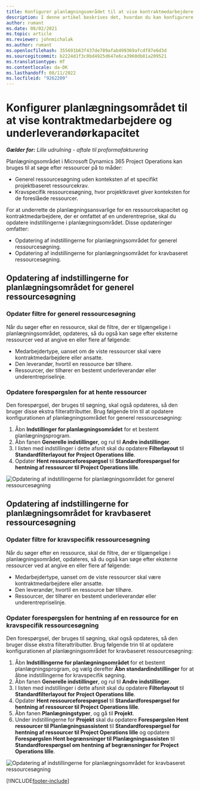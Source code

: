 ```yaml
---
title: Konfigurer planlægningsområdet til at vise kontraktmedarbejdere og underleverandørkapacitet
description: I denne artikel beskrives det, hvordan du kan konfigurere planlægningsområdet i Microsoft Dynamics 365 Project Operations til at vise ressourcekapacitet, der er omfattet af en underentreprise, når projektressourcekravene skal bemandes.
author: rumant
ms.date: 08/02/2021
ms.topic: article
ms.reviewer: johnmichalak
ms.author: rumant
ms.openlocfilehash: 355691b63f437de789afab499369afcdf87e6d3d
ms.sourcegitcommit: b2224d1f3c0bd4925d647e6ca3960db81a209521
ms.translationtype: HT
ms.contentlocale: da-DK
ms.lasthandoff: 08/11/2022
ms.locfileid: "9262209"
---
```

# <a name="configure-schedule-board-to-show-contract-workers-and-subcontracted-capacity"></a>Konfigurer planlægningsområdet til at vise kontraktmedarbejdere og underleverandørkapacitet 

_**Gælder for:** Lille udrulning - aftale til proformafakturering_

Planlægningsområdet i Microsoft Dynamics 365 Project Operations kan bruges til at søge efter ressourcer på to måder:

- Generel ressourcesøgning uden konteksten af et specifikt projektbaseret ressourcekrav.
- Kravspecifik ressourcesøgning, hvor projektkravet giver konteksten for de foreslåede ressourcer.

For at underrette de planlægningsansvarlige for en ressourcekapacitet og kontraktmedarbejdere, der er omfattet af en underentreprise, skal du opdatere indstillingerne i planlægningsområdet. Disse opdateringer omfatter: 
- Opdatering af indstillingerne for planlægningsområdet for generel ressourcesøgning.
- Opdatering af indstillingerne for planlægningsområdet for kravbaseret ressourcesøgning.

## <a name="update-schedule-board-settings-for-general-resource-search"></a>Opdatering af indstillingerne for planlægningsområdet for generel ressourcesøgning
### <a name="update-filters-for-general-resource-search"></a>Opdater filtre for generel ressourcesøgning
Når du søger efter en ressource, skal de filtre, der er tilgængelige i planlægningsområdet, opdateres, så du også kan søge efter eksterne ressourcer ved at angive en eller flere af følgende:
  - Medarbejdertype, uanset om de viste ressourcer skal være kontraktmedarbejdere eller ansatte.
  - Den leverandør, hvortil en ressource bør tilhøre.
  - Ressourcer, der tilhører en bestemt underleverandør eller underentrepriselinje.
    
### <a name="update-retrieve-resource-query"></a>Opdatere forespørgslen for at hente ressourcer
Den forespørgsel, der bruges til søgning, skal også opdateres, så den bruger disse ekstra filterattributter. Brug følgende trin til at opdatere konfigurationen af planlægningsområdet for generel ressourcesøgning:  
1. Åbn **Indstillinger for planlægningsområdet** for et bestemt planlægningsprogram.
2. Åbn fanen **Generelle indstillinger**, og rul til **Andre indstillinger**.
3. I listen med indstillinger i dette afsnit skal du opdatere **Filterlayout** til **Standardfilterlayout for Project Operations lille**.
4. Opdater **Hent ressourceforespørgsel** til **Standardforespørgsel for hentning af ressourcer til Project Operations lille**.

![Opdatering af indstillingerne for planlægningsområdet for generel ressourcesøgning](../media/BoardSettings.png)  

## <a name="update-schedule-board-settings-for-requirementbased-resource-search"></a>Opdatering af indstillingerne for planlægningsområdet for kravbaseret ressourcesøgning
### <a name="update-filters-for-requirement-specific-resource-search"></a>Opdater filtre for kravspecifik ressourcesøgning 
Når du søger efter en ressource, skal de filtre, der er tilgængelige i planlægningsområdet, opdateres, så du også kan søge efter eksterne ressourcer ved at angive en eller flere af følgende:
 - Medarbejdertype, uanset om de viste ressourcer skal være kontraktmedarbejdere eller ansatte.
 - Den leverandør, hvortil en ressource bør tilhøre.
 - Ressourcer, der tilhører en bestemt underleverandør eller underentrepriselinje.

### <a name="update-retrieve-resource-query-for-requirement-specific-resource-search"></a>Opdater forespørgslen for hentning af en ressource for en kravspecifik ressourcesøgning 
Den forespørgsel, der bruges til søgning, skal også opdateres, så den bruger disse ekstra filterattributter. Brug følgende trin til at opdatere konfigurationen af planlægningsområdet for kravbaseret ressourcesøgning:

1. Åbn **Indstillingerne for planlægningsområdet** for et bestemt planlægningsprogram, og vælg derefter **Åbn standardindstillinger** for at åbne indstillingerne for kravspecifik søgning.
2. Åbn fanen **Generelle indstillinger**, og rul til **Andre indstillinger**.
3. I listen med indstillinger i dette afsnit skal du opdatere **Filterlayout** til **Standardfilterlayout for Project Operations lille**.
4. Opdater **Hent ressourceforespørgsel** til **Standardforespørgsel for hentning af ressourcer til Project Operations lille**.
5. Åbn fanen **Planlægningstyper**, og gå til **Projekt**.
6. Under indstillingerne for **Projekt** skal du opdatere **Forespørgslen Hent ressourcer til Planlægningsassistent** til **Standardforespørgsel for hentning af ressourcer til Project Operations lille** og opdatere **Forespørgslen Hent begrænsninger til Planlægningsassisten** til **Standardforespørgsel om hentning af begrænsninger for Project Operations lille**.

![Opdatering af indstillingerne for planlægningsområdet for kravbaseret ressourcesøgning](../media/SASettings.png)  

[!INCLUDE[footer-include](../../includes/footer-banner.md)]
